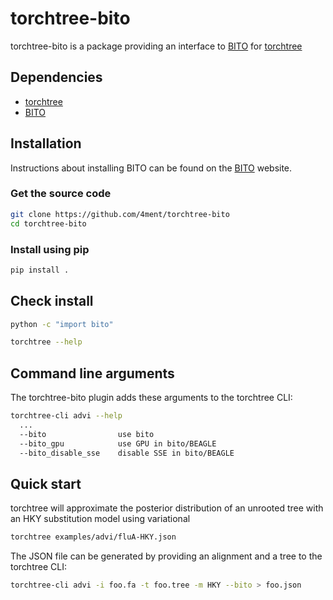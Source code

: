 # torchtree-bito

torchtree-bito is a package providing an interface to [BITO] for [torchtree]

## Dependencies
 - [torchtree]
 - [BITO]

## Installation

Instructions about installing BITO can be found on the [BITO] website.

### Get the source code
```bash
git clone https://github.com/4ment/torchtree-bito
cd torchtree-bito
```

### Install using pip
```bash
pip install .
```

## Check install
```bash
python -c "import bito"
```

```bash
torchtree --help
```

## Command line arguments
The torchtree-bito plugin adds these arguments to the torchtree CLI:

```bash
torchtree-cli advi --help
  ...
  --bito                use bito
  --bito_gpu            use GPU in bito/BEAGLE
  --bito_disable_sse    disable SSE in bito/BEAGLE
```

## Quick start
torchtree will approximate the posterior distribution of an unrooted tree with an HKY substitution model using variational 
```bash
torchtree examples/advi/fluA-HKY.json
```

The JSON file can be generated by providing an alignment and a tree to the torchtree CLI:
```bash
torchtree-cli advi -i foo.fa -t foo.tree -m HKY --bito > foo.json
```

[torchtree]: https://github.com/4ment/torchtree
[BITO]: https://github.com/phylovi/bito